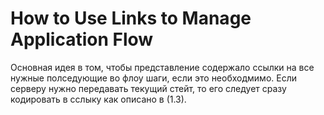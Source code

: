 # How to Use Links to Manage Application Flow

Основная идея в том, чтобы представление содержало ссылки на все нужные полседующие во флоу шаги, если это необходмимо. Если серверу нужно передавать текущий стейт, то его следует сразу кодировать в сслыку как описано в (1.3).
